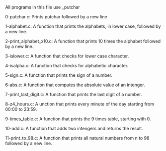 All programs in this file use _putchar

0-putchar.c:  Prints putchar followed by a new line

1-alphabet.c:  A function that prints the alphabets, in lower case, followed by a new line.

2-print_alphabet_x10.c: A function that prints 10 times the alphabet followed by a new line.

3-islower.c: A function that checks for lower case character.

4-isalpha.c: A function that checks for alphabetic character.

5-sign.c: A function that prints the sign of a number.

6-abs.c: A function that computes the absolute value of an intenger.

7-print_last_digit.c: A function that prints the last digit of a number.

8-z4_hours.c: A unction that prints every minute of the day starting from 00:00 to 23:59.

9-times_table.c: A function that prints the 9 times table, starting with 0.

10-add.c: A function that adds two intengers and returns the result.

11-print_to_98.c: A function that prints all natural numbers from n to 98 followed by a new line.
